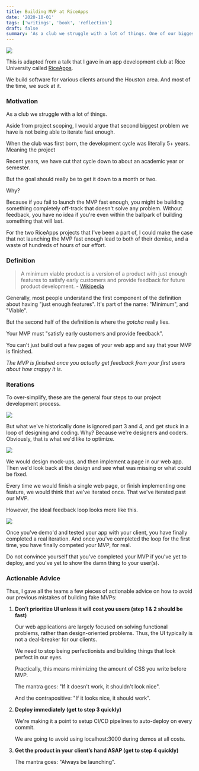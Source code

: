 ```yaml
---
title: Building MVP at RiceApps
date: '2020-10-01'
tags: ['writings', 'book', 'reflection']
draft: false
summary: 'As a club we struggle with a lot of things. One of our biggest problems is not being able to iterate fast enough.'
---
```


![](https://i.imgflip.com/2siu6l.jpg)

This is adapted from a talk that I gave in an app development club at Rice University called [RiceApps](riceapps.org).

We build software for various clients around the Houston area. And most of the time, we suck at it.

### Motivation

As a club we struggle with a lot of things.

Aside from project scoping, I would argue that second biggest problem we have is not being able to iterate fast enough.

When the club was first born, the development cycle was literally 5+ years. Meaning the project

Recent years, we have cut that cycle down to about an academic year or semester.

But the goal should really be to get it down to a month or two.

Why?

Because if you fail to launch the MVP fast enough, you might be building something completely off-track that doesn't solve any problem. Without feedback, you have no idea if you're even within the ballpark of building something that will last.

For the two RiceApps projects that I've been a part of, I could make the case that not launching the MVP fast enough lead to both of their demise, and a waste of hundreds of hours of our effort.

### Definition

> A minimum viable product is a version of a product with just enough features to satisfy early customers and provide feedback for future product development. - [Wikipedia](https://en.wikipedia.org/wiki/Minimum_viable_product)

Generally, most people understand the first component of the definition about having "just enough features". It's part of the name: "Minimum", and "Viable".

But the second half of the definition is where the _gotcha_ really lies.

Your MVP must "satisfy early customers and provide feedback".

You can't just build out a few pages of your web app and say that your MVP is finished.

_The MVP is finished once you actually get feedback from your first users about how crappy it is._

### Iterations

To over-simplify, these are the general four steps to our project development process.

![](https://i.imgur.com/2GUKOnN.png)

But what we've historically done is ignored part 3 and 4, and get stuck in a loop of designing and coding. Why? Because we're designers and coders. Obviously, that is what we'd like to optimize.

![](https://i.imgur.com/pzeVmpd.png)

We would design mock-ups, and then implement a page in our web app. Then we'd look back at the design and see what was missing or what could be fixed.

Every time we would finish a single web page, or finish implementing one feature, we would think that we've iterated once. That we've iterated past our MVP.

However, the ideal feedback loop looks more like this.

![](https://i.imgur.com/Eg9IurC.png)

Once you've demo'd and tested your app with your client, you have finally completed a real iteration. And once you've completed the loop for the first time, you have finally competed your MVP, for real.

Do not convince yourself that you've completed your MVP if you've yet to deploy, and you've yet to show the damn thing to your user(s).

### Actionable Advice

Thus, I gave all the teams a few pieces of actionable advice on how to avoid our previous mistakes of building fake MVPs:

1. **Don’t prioritize UI unless it will cost you users (step 1 & 2 should be fast)**

   Our web applications are largely focused on solving functional problems, rather than design-oriented problems. Thus, the UI typically is not a deal-breaker for our clients.

   We need to stop being perfectionists and building things that look perfect in our eyes.

   Practically, this means minimizing the amount of CSS you write before MVP.

   The mantra goes: "If it doesn't work, it shouldn't look nice".

   And the contrapositive: "If it looks nice, it should work".

2. **Deploy immediately (get to step 3 quickly)**

   We're making it a point to setup CI/CD pipelines to auto-deploy on every commit.

   We are going to avoid using localhost:3000 during demos at all costs.

3. **Get the product in your client’s hand ASAP (get to step 4 quickly)**

   The mantra goes: "Always be launching".
